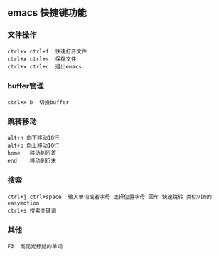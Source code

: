 ## emacs 快捷键功能


### 文件操作
```shell
ctrl+x ctrl+f  快速打开文件
ctrl+x ctrl+s  保存文件
ctrl+x ctrl+c  退出emacs
```

### buffer管理
```shell
ctrl+x b  切换buffer
```

### 跳转移动
```shell
alt+n 向下移动10行
alt+p 向上移动10行
home   移动到行首
end    移动到行末
```


### 搜索
```shell
ctrl+j ctrl+space  输入单词或者字母 选择位置字母 回车 快速跳转 类似vim的easymotion
ctrl+s 搜索关键词
```




### 其他
```shell
F3  高亮光标处的单词
```







